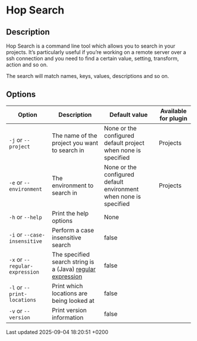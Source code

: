 <div id="header">

# Hop Search

</div>

<div id="content">

<div class="sect1">

## Description

<div class="sectionbody">

<div class="paragraph">

Hop Search is a command line tool which allows you to search in your projects. It’s particularly useful if you’re working on a remote server over a ssh connection and you need to find a certain value, setting, transform, action and so on.

</div>

<div class="paragraph">

The search will match names, keys, values, descriptions and so on.

</div>

</div>

</div>

<div class="sect1">

## Options

<div class="sectionbody">

| Option                         | Description                                                                                                                          | Default value                                                     | Available for plugin |
| ------------------------------ | ------------------------------------------------------------------------------------------------------------------------------------ | ----------------------------------------------------------------- | -------------------- |
| `-j` or `--project`            | The name of the project you want to search in                                                                                        | None or the configured default project when none is specified     | Projects             |
| `-e` or `--environment`        | The environment to search in                                                                                                         | None or the configured default environment when none is specified | Projects             |
| `-h` or `--help`               | Print the help options                                                                                                               | None                                                              |                      |
| `-i` or `--case-insensitive`   | Perform a case insensitive search                                                                                                    | false                                                             |                      |
| `-x` or `--regular-expression` | The specified search string is a (Java) [regular expression](https://docs.oracle.com/javase/8/docs/api/java/util/regex/Pattern.html) | false                                                             |                      |
| `-l` or `--print-locations`    | Print which locations are being looked at                                                                                            | false                                                             |                      |
| `-v` or `--version`            | Print version information                                                                                                            | false                                                             |                      |

</div>

</div>

</div>

<div id="footer">

<div id="footer-text">

Last updated 2025-09-04 18:20:51 +0200

</div>

</div>
